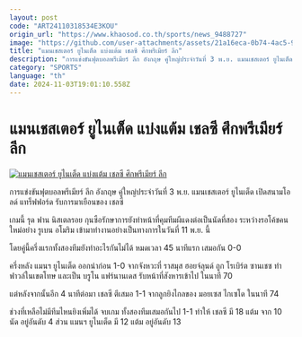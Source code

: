 ```yaml
---
layout: post
code: "ART24110318534E3KOU"
origin_url: "https://www.khaosod.co.th/sports/news_9488727"
image: "https://github.com/user-attachments/assets/21a16eca-0b74-4ac5-9871-88cfdfdbbf3a"
title: "แมนเชสเตอร์ ยูไนเต็ด แบ่งแต้ม เชลซี ศึกพรีเมียร์ ลีก"
description: "การแข่งขันฟุตบอลพรีเมียร์ ลีก อังกฤษ คู่ใหญ่ประจำวันที่ 3 พ.ย. แมนเชสเตอร์ ยูไนเต็ด เปิดสนามโอลด์ แทร็ฟฟอร์ด รับการมาเยือนของ เชลซี"
category: "SPORTS"
language: "th"
date: 2024-11-03T19:01:10.558Z
---
```


# แมนเชสเตอร์ ยูไนเต็ด แบ่งแต้ม เชลซี ศึกพรีเมียร์ ลีก

[![แมนเชสเตอร์ ยูไนเต็ด แบ่งแต้ม เชลซี ศึกพรีเมียร์ ลีก](https://www.khaosod.co.th/wpapp/uploads/2024/11/garna.jpg "แมนเชสเตอร์ ยูไนเต็ด แบ่งแต้ม เชลซี ศึกพรีเมียร์ ลีก")](https://www.khaosod.co.th/wpapp/uploads/2024/11/garna.jpg)

การแข่งขันฟุตบอลพรีเมียร์ ลีก อังกฤษ คู่ใหญ่ประจำวันที่ 3 พ.ย. แมนเชสเตอร์ ยูไนเต็ด เปิดสนามโอลด์ แทร็ฟฟอร์ด รับการมาเยือนของ เชลซี

เกมนี้ รุด ฟาน นิสเตลรอย กุนซือรักษาการยังทำหน้าที่คุมทีมผีแดงต่อเป็นนัดที่สอง ระหว่างรอโค้ชคนใหม่อย่าง รูเบน อโมริม เข้ามาทำงานอย่างเป็นทางการในวันที่ 11 พ.ย. นี้

โดยคู่นี้ครึ่งแรกทั้งสองทีมยังทำอะไรกันไม่ได้ หมดเวลา 45 นาทีแรก เสมอกัน 0-0

ครึ่งหลัง แมนฯ ยูไนเต็ด ออกนำก่อน 1-0 จากจังหวะที่ ราสมุส ฮอยจ์ลุนด์ ถูก โรเบิร์ต ซานเชซ ทำฟาวล์ในเขตโทษ และเป็น บรูโน แฟร์นานเดส รับหน้าที่สังหารเข้าไป ในนาที 70

แต่หลังจากนั้นอีก 4 นาทีต่อมา เชลซี ตีเสมอ 1-1 จากลูกยิงไกลของ มอยเซส ไกเซโด ในนาที 74

ช่วงที่เหลือไม่มีทีมไหนยิงเพิ่มได้ จบเกม ทั้งสองทีมเสมอกันไป 1-1 ทำให้ เชลซี มี 18 แต้ม จาก 10 นัด อยู่อันดับ 4 ส่วน แมนฯ ยูไนเต็ด มี 12 แต้ม อยู่อันดับ 13

